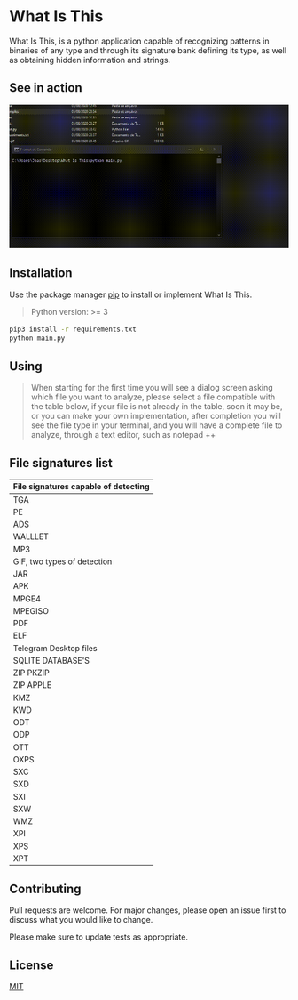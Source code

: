 # What Is This

What Is This, is a python application capable of recognizing patterns in binaries of any type and through its signature bank defining its type, as well as obtaining hidden information and strings.

## See in action

![Action](https://raw.githubusercontent.com/keowu/whatisthis/master/exemples/default.gif)

## Installation

Use the package manager [pip](https://pip.pypa.io/en/stable/) to install or implement What Is This.

> Python version: >= 3

```bash
pip3 install -r requirements.txt
python main.py
```

## Using
> When starting for the first time you will see a dialog screen asking which file you want to analyze, please select a file compatible with the table below, if your file is not already in the table, soon it may be, or you can make your own implementation, after completion you will see the file type in your terminal, and you will have a complete file to analyze, through a text editor, such as notepad ++

## File signatures list

| File signatures capable of detecting |
| ------ |
| TGA| 
| PE | 
| ADS | 
| WALLLET |
| MP3|
| GIF, two types of detection| 
| JAR | 
| APK | 
| MPGE4 |
| MPEGISO | 
| PDF | 
| ELF | 
| Telegram Desktop files | 
| SQLITE DATABASE'S | 
| ZIP PKZIP |
| ZIP APPLE | 
| KMZ |
| KWD |
| ODT |
| ODP |
| OTT |
| OXPS |
| SXC |
| SXD |
| SXI |
| SXW |
| WMZ |
| XPI |
| XPS |
| XPT |

## Contributing
Pull requests are welcome. For major changes, please open an issue first to discuss what you would like to change.

Please make sure to update tests as appropriate.

## License
[MIT](https://choosealicense.com/licenses/mit/)
